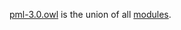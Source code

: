 [pml-3.0.owl](https://github.com/timrdf/pml/blob/master/ontology/pml-3.0.owl) is the union of all [modules](https://github.com/timrdf/pml/tree/master/ontology/modules).
